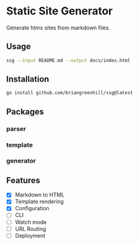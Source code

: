 # Static Site Generator

Generate htmx sites from markdown files.

## Usage

```bash
ssg --input README.md --output docs/index.html
```

## Installation

```bash
go install github.com/briangreenhill/ssg@latest
```

## Packages

### parser
### template
### generator

## Features
- [x] Markdown to HTML
- [x] Template rendering
- [x] Configuration
- [ ] CLI
- [ ] Watch mode
- [ ] URL Routing
- [ ] Deployment
